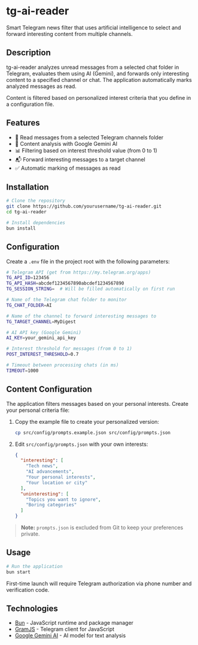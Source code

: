 # tg-ai-reader

Smart Telegram news filter that uses artificial intelligence to select and forward interesting content from multiple channels.

## Description

tg-ai-reader analyzes unread messages from a selected chat folder in Telegram, evaluates them using AI (Gemini), and forwards only interesting content to a specified channel or chat. The application automatically marks analyzed messages as read.

Content is filtered based on personalized interest criteria that you define in a configuration file.

## Features

- 📂 Read messages from a selected Telegram channels folder
- 🤖 Content analysis with Google Gemini AI
- 📊 Filtering based on interest threshold value (from 0 to 1)
- 📬 Forward interesting messages to a target channel
- ✅ Automatic marking of messages as read

## Installation

```bash
# Clone the repository
git clone https://github.com/yourusername/tg-ai-reader.git
cd tg-ai-reader

# Install dependencies
bun install
```

## Configuration

Create a `.env` file in the project root with the following parameters:

```bash
# Telegram API (get from https://my.telegram.org/apps)
TG_API_ID=123456
TG_API_HASH=abcdef1234567890abcdef1234567890
TG_SESSION_STRING=  # Will be filled automatically on first run

# Name of the Telegram chat folder to monitor
TG_CHAT_FOLDER=AI

# Name of the channel to forward interesting messages to
TG_TARGET_CHANNEL=MyDigest

# AI API key (Google Gemini)
AI_KEY=your_gemini_api_key

# Interest threshold for messages (from 0 to 1)
POST_INTEREST_THRESHOLD=0.7

# Timeout between processing chats (in ms)
TIMEOUT=1000
```

## Content Configuration

The application filters messages based on your personal interests. Create your personal criteria file:

1. Copy the example file to create your personalized version:
   ```bash
   cp src/config/prompts.example.json src/config/prompts.json
   ```
   
2. Edit `src/config/prompts.json` with your own interests:
   ```json
   {
     "interesting": [
       "Tech news",
       "AI advancements",
       "Your personal interests",
       "Your location or city"
     ],
     "uninteresting": [
       "Topics you want to ignore",
       "Boring categories"
     ]
   }
   ```
   
> **Note:** `prompts.json` is excluded from Git to keep your preferences private.

## Usage

```bash
# Run the application
bun start
```

First-time launch will require Telegram authorization via phone number and verification code.

## Technologies

- [Bun](https://bun.sh) - JavaScript runtime and package manager
- [GramJS](https://gram.js.org/) - Telegram client for JavaScript
- [Google Gemini AI](https://deepmind.google/technologies/gemini/) - AI model for text analysis
